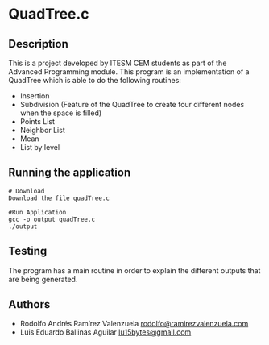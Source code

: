 # QuadTree.c

## Description

This is a project developed by ITESM CEM students as part of the
Advanced Programming module.
This program is an implementation of a QuadTree which is able to do
the following routines:
* Insertion
* Subdivision (Feature of the QuadTree to create four different nodes when the space is filled)
* Points List
* Neighbor List
* Mean
* List by level

## Running the application
    # Download
    Download the file quadTree.c

    #Run Application
    gcc -o output quadTree.c
    ./output

## Testing

The program has a main routine in order to explain the different outputs that are being generated.

## Authors
* Rodolfo Andrés Ramírez Valenzuela <rodolfo@ramirezvalenzuela.com>
* Luis Eduardo Ballinas Aguilar <lu15bytes@gmail.com>
